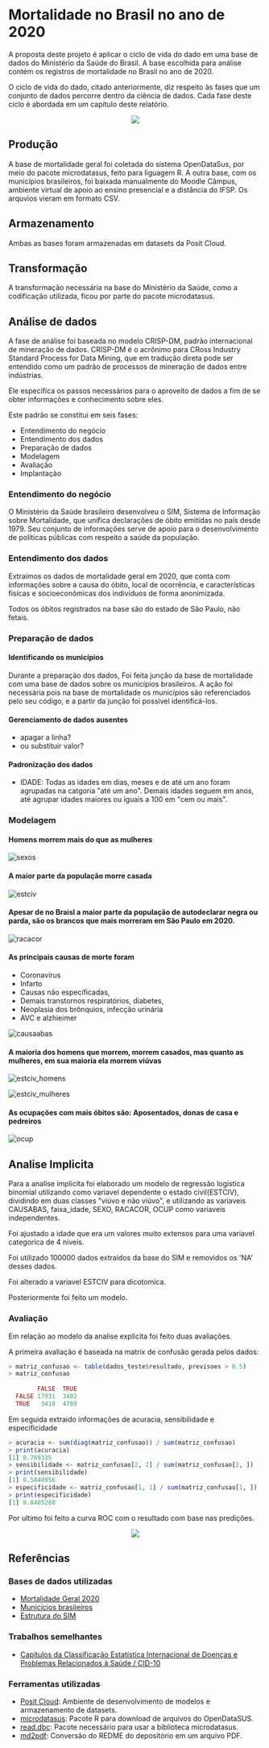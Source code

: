 # Mortalidade no Brasil no ano de 2020

A proposta deste projeto é aplicar o ciclo de vida do dado em uma base de dados do Ministério da Saúde do Brasil. A base escolhida para análise contém os registros de mortalidade no Brasil no ano de 2020.

O ciclo de vida do dado, citado anteriormente, diz respeito às fases que um conjunto de dados percorre dentro da ciência de dados. Cada fase deste ciclo é abordada em um capítulo deste relatório.

<p align="center">
  <img src="https://github.com/MQ-J/analise_dados_mortalidade/assets/61765516/cde2974a-a80d-4d9a-acb8-900233792a2d" />
</p>

## Produção
A base de mortalidade geral foi coletada do sistema OpenDataSus, por meio do pacote microdatasus, feito para liguagem R. A outra base, com os municípios brasileiros, foi baixada manualmente do Moodle Câmpus, ambiente virtual de apoio ao ensino presencial e a distância do IFSP.
Os arquvios vieram em formato CSV.

## Armazenamento
Ambas as bases foram armazenadas em datasets da Posit Cloud.

## Transformação
A transformação necessária na base do Ministério da Saúde, como a codificação utilizada, ficou por parte do pacote microdatasus.

## Análise de dados
A fase de análise foi baseada no modelo CRISP-DM, padrão internacional de mineração de dados. CRISP-DM é o acrônimo para CRoss Industry Standard Process for Data Mining, que em tradução direta pode ser entendido como um padrão de processos de mineração de dados entre indústrias.

Ele especifica os passos necessários para o aproveito de dados a fim de se obter informações e conhecimento sobre eles.

Este padrão se constitui em seis fases:
- Entendimento do negócio
- Entendimento dos dados
- Preparação de dados
- Modelagem
- Avaliação
- Implantação

### Entendimento do negócio
O Ministério da Saúde brasileiro desenvolveu o SIM, Sistema de Informação sobre Mortalidade, que unifica declarações de óbito emitidas no país desde 1979. Seu conjunto de informações serve de apoio para o desenvolvimento de políticas públicas com respeito a saúde da população.

### Entendimento dos dados
Extraímos os dados de mortalidade geral em 2020, que conta com informações sobre a causa do óbito, local de ocorrência, e características fisícas e socioeconômicas dos indivíduos de forma anonimizada.

Todos os óbitos registrados na base são do estado de São Paulo, não fetais.

### Preparação de dados

#### Identificando os municípios
Durante a preparação dos dados, Foi feita junção da base de mortalidade com uma base de dados sobre os municípios brasileiros. A ação foi necessária pois na base de mortalidade os municípios são referenciados pelo seu código, e a partir da junção foi possível identificá-los.

#### Gerenciamento de dados ausentes
- apagar a linha?
- ou substituir valor?

#### Padronização dos dados
- IDADE: Todas as idades em dias, meses e de até um ano foram agrupadas na catgoria "até um ano". Demais idades seguem em anos, até agrupar idades maiores ou iguais a 100 em "cem ou mais".

### Modelagem

#### Homens morrem mais do que as mulheres
![sexos](https://github.com/MQ-J/analise_dados_mortalidade/assets/61765516/4c2a0636-8fca-42ab-95ad-3405e3a71401)

#### A maior parte da população morre casada
![estciv](https://github.com/MQ-J/analise_dados_mortalidade/assets/61765516/06ca33c3-6d70-472e-a897-c7e8f4badb5a)

#### Apesar de no Braisl a maior parte da população de autodeclarar negra ou parda, são os brancos que mais morreram em São Paulo em 2020.
![racacor](https://github.com/MQ-J/analise_dados_mortalidade/assets/61765516/bef38fbf-a23a-4461-bad6-68d45460d731)

#### As principais causas de morte foram
- Coronavírus
- Infarto
- Causas não específicadas,
- Demais transtornos respiratórios, diabetes,
- Neoplasia dos brônquios, infecção urinária
- AVC e alzhieimer

![causaabas](https://github.com/MQ-J/analise_dados_mortalidade/assets/61765516/8936e70f-c073-4274-8fa0-1898b7235e88)

#### A maioria dos homens que morrem, morrem casados, mas quanto as mulheres, em sua maioria ela morrem viúvas
![estciv_homens](https://github.com/MQ-J/analise_dados_mortalidade/assets/61765516/23b1d749-9fa6-49f1-b0ec-dc954eaf4415)

![estciv_mulheres](https://github.com/MQ-J/analise_dados_mortalidade/assets/61765516/aeea3eaa-d7ed-4c4a-b063-397a42bf5bcc)

#### As ocupações com mais óbitos são: Aposentados,  donas de casa e pedreiros
![ocup](https://github.com/MQ-J/analise_dados_mortalidade/assets/61765516/a9770f5e-075a-447a-a34c-1bc1bf1cc2cf)

## Analise Implicita 
Para a analise implicita foi elaborado um modelo de regressão logistica binomial utilizando como variavel dependente o estado civil(ESTCIV), dividindo em duas classes "viúvo e não viúvo", e utilizando as variaveis CAUSABAS, faixa_idade, SEXO, RACACOR, OCUP como variaveis independentes.


Foi ajustado a idade que era um valores muito extensos para uma variavel categorica de 4 niveis.

Foi utilizado 100000 dados extraidos da base do SIM e removidos os 'NA' desses dados.

Foi alterado a variavel ESTCIV para dicotomica.

Posteriormente foi feito um modelo.

### Avaliação

Em relação ao modelo da analise explicita foi feito duas avaliações.

A primeira avaliação é baseada na matrix de confusão gerada pelos dados:

```r
> matriz_confusao <- table(dados_teste$resultado, previsoes > 0.5)
> matriz_confusao
       
        FALSE  TRUE
  FALSE 17931  3402
  TRUE   3410  4789
```

Em seguida extraido informações de acuracia, sensibilidade e especificidade

```r
> acuracia <- sum(diag(matriz_confusao)) / sum(matriz_confusao)
> print(acuracia)
[1] 0.769335
> sensibilidade <- matriz_confusao[2, 2] / sum(matriz_confusao[2, ])
> print(sensibilidade)
[1] 0.5840956
> especificidade <- matriz_confusao[1, 1] / sum(matriz_confusao[1, ])
> print(especificidade)
[1] 0.8405288
```

Por ultimo foi feito a curva ROC com o resultado com base nas predições.

<p align="center">
  <img src="https://raw.githubusercontent.com/MQ-J/analise_dados_mortalidade/main/assets/curva_roc.png" />
</p>


## Referências
### Bases de dados utilizadas
- [Mortalidade Geral 2020](https://opendatasus.saude.gov.br/dataset/sim-1979-2019/resource/c622b337-a522-4243-bf19-6c971e809cff)
- [Municícios brasileiros](https://eadcampus.spo.ifsp.edu.br/pluginfile.php/961605/mod_resource/content/2/municipios.csv)
- [Estrutura do SIM](https://diaad.s3.sa-east-1.amazonaws.com/sim/Mortalidade_Geral+-+Estrutura.pdf)
### Trabalhos semelhantes
- [Capítulos da Classificação Estatística Internacional de Doenças e
Problemas Relacionados à Saúde / CID-10](https://www.saude.sc.gov.br/index.php/informacoes-gerais-documentos/video-e-webconferencias/webconferencias-2010/treinamento-sim/3659-manual-mortalidade-2007/file)
### Ferramentas utilizadas
- [Posit Cloud](https://posit.cloud/): Ambiente de desenvolvimento de modelos e armazenamento de datasets.
- [microdatasus](https://github.com/rfsaldanha/microdatasus): Pacote R para download de arquivos do OpenDataSUS.
- [read.dbc](https://github.com/danicat/read.dbc): Pacote necessário para usar a biblioteca microdatasus.
- [md2pdf](https://md2pdf.netlify.app/): Conversão do REDME do depositório em um arquivo PDF.

